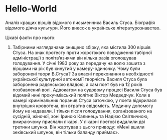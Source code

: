 # Hello-World
Аналіз кращих віршів відомого письменника Василь Стуса. Біографія відомого діяча культури. Його внесок в українське літературознавство. 

Цікаві факти про нього:
1. Табірними наглядачами знищено збірку, яка містила 300 віршів Стуса. На знак протесту проти жорстокого поводження табірної адміністрації з політв’язнями він кілька разів оголошував голодування. У січні 1983 року за передачу на волю зошита з віршами на рік був кинутий у камеру-одиночку.
Чому були заборонені твори В.Стуса?  За власні переконання в необхідності української культурної автономії творчість Василя Стуса була заборонена радянською владою, а сам поет був на 12 років позбавлений волі. Адвокатом на судовому процесі Василя Стуса був відомий нині прокучмівський політик Віктор Медведчук. Коли в камері кримінальник поранив Стуса заточкою, у поета відкрилася внутрішня кровотеча, він втратив свідомість. Медичну допомогу йому не надавали. І тільки після голодування, організованого на сусідній, жіночої, зоні Іриною Калинець та Надією Світличною, вмираючому прислали лікаря. У лікарні поетові видалили дві третини шлунка. Він жартував з цього приводу: «Мені вшили зеківський шлунок, він тільки баланду приймає».
